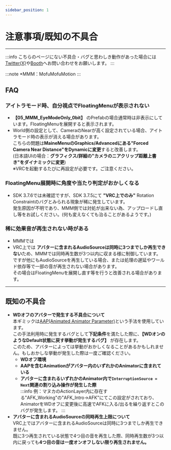 ```yaml
---
sidebar_position: 1
---
```


# 注意事項/既知の不具合
----
:::info
こちらのページにない不具合・バグと思わしき動作があった場合には  
[Twitter(X)](https://x.com/Tukumomi_VR)や[Booth](https://momiji-maples.booth.pm/)へお問い合わせをお願いします。
:::

:::note
*MMM：MofuMofuMotion
:::

## FAQ
### アイトラモード時、自分視点でFloatingMenuが表示されない
- **【05_MMM_EyeModeOnly_0bit】** のPrefabの場合通常時は非表示にしています。FloatingMenuを展開すると表示されます。  
- World側の設定として、CameraのNearが高く設定されている場合、アイトラモード時の表示が消える場合があります。  
こちらの問題は**MaineMenuのGraphics/Advancedにある"Forced Camera Near Distance"をDynamicに変更**すると改善します。  
(日本語UIの場合：**グラフィクス/詳細の"カメラのニアクリップ距離上書き"をダイナミックに変更**)  
※VRCを起動するたびに再設定が必要です。ご注意ください。  

### FloatingMenu展開時に角度や当たり判定がおかしくなる
- SDK 3.7.6では未確認ですが、SDK 3.7.5にて **"VRC上でのみ"** Rotation Constraintのバグとみられる現象が稀に発生しています。  
発生原因が不明であり、MMM側では対処が出来ない為、アップロードし直し等をお試しください。(何も変えなくても治ることがあるようです。)

### 稀に効果音が再生されない時がある
- MMMでは
- VRC上では **アバターに含まれるAudioSourceは同時に3つまでしか再生できない**ため、MMMでは同時再生数が3つ以内に収まる様に制御しています。  
ですが他にもAudioSourceを再生している場合、または処理の遅延やワールド依存等で一部の音が再生されない場合があります。  
その場合はFloatingMenuを展開し直す等を行うと改善される場合があります。
----
## 既知の不具合
- **WDオフのアバターで発生する不具合について**  
本ギミックは[AAP(Animated Animator Parameter)](https://vrc.school/docs/Other/AAPs/)という手法を使用しています。  
この手法利用時に発生するバグとして**下記条件**を満たした際に、**【WDオンのようなDefault状態に戻す挙動が発生するバグ】** が存在します。  
このため、アバターによっては挙動がおかしくなることがあるかもしれません。もしおかしな挙動が発生した際は一度ご確認ください。
    - **WDオフ環境**
    - **AAPを含むAnimationがアバター内のいずれかのAnimatorに含まれている** 
    - **アバターに含まれるいずれかのAnimator内で```InterruptionSource = Next```関連の割り込み操作が発生した際**    
:::info
例：マヌカのActionLayer内に存在する"AFK_Working"の"AFK_Intro→AFK"にてこの設定がされており、AnimatorをWDオフに変更後に高速でAFKに入る/出るを繰り返すとこのバグが発生します。
:::
　　　　
- **アバターに含まれるAudioSourceの同時再生上限について**  
VRC上ではアバターに含まれるAudioSourceは同時に3つまでしか再生できません。  
既に3つ再生されている状態で4つ目の音を再生した際、同時再生数が3つ以内に戻っても**4つ目の音は一度オンオフしない限り再生されません。**  